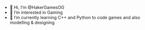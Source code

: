 - 👋 Hi, I’m @HakerGamesOG
- 👀 I’m interested in Gaming
- 🌱 I’m currently learning C++ and Python to code games and also modelling & designing

<!---
HakerGamesOG/HakerGamesOG is a ✨ special ✨ repository because its `README.md` (this file) appears on your GitHub profile.
You can click the Preview link to take a look at your changes.
--->
